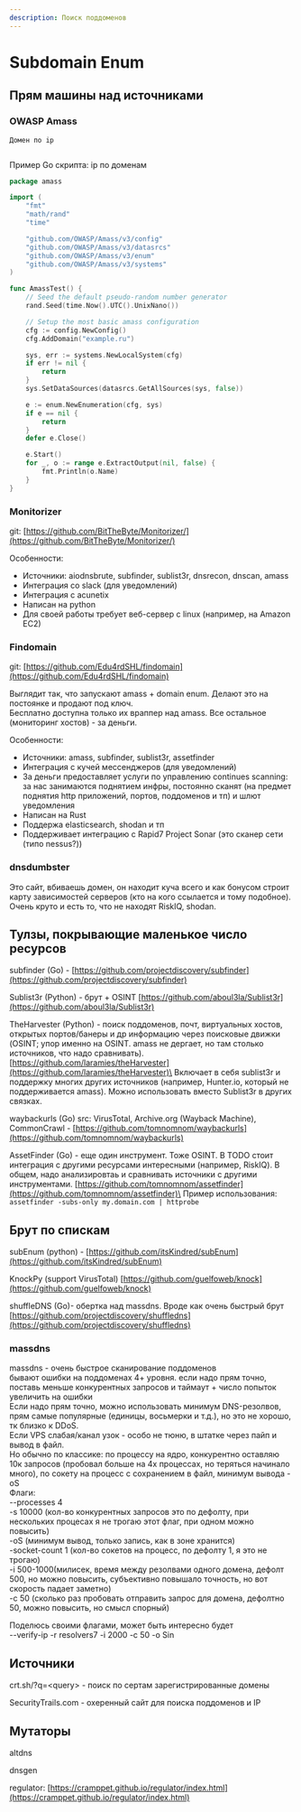 ```yaml
---
description: Поиск поддоменов
---
```


# Subdomain Enum

## &#x20;Прям машины над источниками

### OWASP Amass



```
Домен по ip


```



Пример Go скрипта: ip по доменам

```go
package amass

import (
	"fmt"
	"math/rand"
	"time"

	"github.com/OWASP/Amass/v3/config"
	"github.com/OWASP/Amass/v3/datasrcs"
	"github.com/OWASP/Amass/v3/enum"
	"github.com/OWASP/Amass/v3/systems"
)

func AmassTest() {
	// Seed the default pseudo-random number generator
	rand.Seed(time.Now().UTC().UnixNano())

	// Setup the most basic amass configuration
	cfg := config.NewConfig()
	cfg.AddDomain("example.ru")

	sys, err := systems.NewLocalSystem(cfg)
	if err != nil {
		return
	}
	sys.SetDataSources(datasrcs.GetAllSources(sys, false))

	e := enum.NewEnumeration(cfg, sys)
	if e == nil {
		return
	}
	defer e.Close()

	e.Start()
	for _, o := range e.ExtractOutput(nil, false) {
		fmt.Println(o.Name)
	}
}
```

### Monitorizer

git: [https://github.com/BitTheByte/Monitorizer/](https://github.com/BitTheByte/Monitorizer/)

Особенности:

* Источники: aiodnsbrute, subfinder, sublist3r, dnsrecon, dnscan, amass
* Интеграция со slack (для уведомлений)
* Интеграция с acunetix
* Написан на python
* Для своей работы требует веб-сервер с linux (например, на Amazon EC2)

### Findomain

git: [https://github.com/Edu4rdSHL/findomain](https://github.com/Edu4rdSHL/findomain)

Выглядит так, что запускают amass + domain enum. Делают это на постоянке и продают под ключ. \
Бесплатно доступна только их враппер над amass. Все остальное (мониторинг хостов) - за деньги.

Особенности:

* Источники: amass, subfinder, sublist3r, assetfinder
* Интеграция с кучей мессенджеров (для уведомлений)
* За деньги предоставляет услуги по управлению continues scanning: за нас занимаются поднятием инфры, постоянно сканят (на предмет поднятия http приложений, портов, поддоменов и тп) и шлют уведомления
* Написан на Rust
* Поддержа elasticsearch, shodan и тп
* Поддерживает интеграцию с Rapid7 Project Sonar (это сканер сети (типо nessus?))

### dnsdumbster

Это сайт, вбиваешь домен, он находит куча всего и как бонусом строит карту зависимостей серверов (кто на кого ссылается и тому подобное). Очень круто и есть то, что не находят RiskIQ, shodan.

## Тулзы, покрывающие маленькое число ресурсов

subfinder (Go) - [https://github.com/projectdiscovery/subfinder](https://github.com/projectdiscovery/subfinder)

Sublist3r (Python) - брут + OSINT [https://github.com/aboul3la/Sublist3r](https://github.com/aboul3la/Sublist3r)

TheHarvester (Python) - поиск поддоменов, почт, виртуальных хостов, открытых портов/банеры и др информацию через поисковые движки (OSINT; упор именно на OSINT. amass не дергает, но там столько источников, что надо сравнивать). [https://github.com/laramies/theHarvester](https://github.com/laramies/theHarvester)\
Включает в себя sublist3r и поддержку многих других источников (например, Hunter.io, который не поддерживается amass). Можно использовать вместо Sublist3r в других связках.

waybackurls (Go) src: VirusTotal, Archive.org (Wayback Machine), CommonCrawl - [https://github.com/tomnomnom/waybackurls](https://github.com/tomnomnom/waybackurls)

AssetFinder (Go)  - еще один инструмент. Тоже OSINT. В TODO стоит интеграция с другими ресурсами интересными (например, RiskIQ). В общем, надо анализировтаь и сравнивать источники с другими инструментами.   [https://github.com/tomnomnom/assetfinder](https://github.com/tomnomnom/assetfinder)\
Пример использования: `assetfinder -subs-only my.domain.com | httprobe`

## Брут по спискам

subEnum (python) - [https://github.com/itsKindred/subEnum](https://github.com/itsKindred/subEnum)

KnockPy (support VirusTotal) [https://github.com/guelfoweb/knock](https://github.com/guelfoweb/knock)

shuffleDNS (Go)- обертка над massdns. Вроде как очень быстрый брут [https://github.com/projectdiscovery/shuffledns](https://github.com/projectdiscovery/shuffledns)

### massdns

massdns - очень быстрое сканирование поддоменов\
&#x20;бывают ошибки на поддоменах 4+ уровня. если надо прям точно, поставь меньше конкурентных запросов и таймаут + число попыток увеличить на ошибки\
Если надо прям точно, можно использовать минимум DNS-резолвов, прям самые популярные (единицы, восьмерки и т.д.), но это не хорошо, тк близко к DDoS.\
Если VPS слабая/канал узок - особо не тюню, в штатке через пайп и вывод в файл.\
Но обычно по классике: по процессу на ядро, конкурентно оставляю 10к запросов (пробовал больше на 4х процессах, но теряться начинало много), по сокету на процесс с сохранением в файл, минимум вывода -oS\
Флаги:\
\--processes 4\
\-s 10000 (кол-во конкурентных запросов это по дефолту, при нескольких процесах я не трогаю этот флаг, при одном можно повысить)\
\-oS (минимум вывод, только запись, как в зоне хранится)\
\-socket-count 1 (кол-во сокетов на процесс, по дефолту 1, я это не трогаю)\
\-i 500-1000(милисек, время между резолвами одного домена, дефолт 500, но можно повысить, субъективно повышало точность, но вот скорость падает заметно)\
\-c 50 (сколько раз пробовать отправить запрос для домена, дефолтно 50, можно повысить, но смысл спорный)

Поделюсь своими флагами, может быть интересно будет\
\--verify-ip -r resolvers7 -i 2000 -c 50 -o Sin

## Источники

crt.sh/?q=\<query> - поиск по сертам зарегистрированные домены

SecurityTrails.com - охеренный сайт для поиска поддоменов и IP

## Мутаторы

altdns

dnsgen

regulator: [https://cramppet.github.io/regulator/index.html](https://cramppet.github.io/regulator/index.html)

